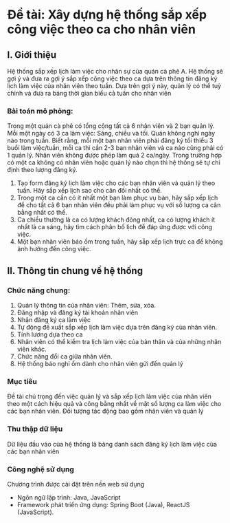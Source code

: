 # Đề tài: Xây dựng hệ thống sắp xếp công việc theo ca cho nhân viên

## I. Giới thiệu
Hệ thống sắp xếp lịch làm việc cho nhân sự của quán cà phê A. Hệ thống sẽ gợi ý và đưa ra gợi ý sắp xếp công việc theo ca dựa trên thông tin đăng ký lịch làm việc của nhân viên theo tuần. Dựa trên gợi ý này, quản lý có thể tuỳ chỉnh và đưa ra bảng thời gian biểu cả tuần cho nhân viên

### Bài toán mô phỏng: 
Trong một quán cà phê có tổng cộng tất cả 6 nhân viên và 2 bạn quản lý. Mỗi một ngày có 3 ca làm việc: Sáng, chiều và tối. Quán không nghỉ ngày nào trong tuần.
Biết rằng, mỗi một bạn nhân viên phải đăng ký tối thiểu 3 buổi làm việc/tuần, mỗi ca thì cần 2-3 bạn nhân viên và ca nào cũng phải có 1 quản lý. Nhân viên không được phép làm quá 2 ca/ngày. Trong trường hợp có một ca không có nhân viên hoặc quản lý nào chọn thì hệ thống sẽ tự chỉ định theo lượng đăng ký.
1. Tạo form đăng ký lịch làm việc cho các bạn nhân viên và quản lý theo tuần. Hãy sắp xếp lịch sao cho cân đối nhất có thể.
2. Trong một ca cần có ít nhất một bạn làm phục vụ bàn, hãy sắp xếp lịch để cho tất cả 6 bạn nhân viên đều phải làm phục vụ với số lượng ca cân bằng nhất có thể.
3. Ca chiều thường là ca có lượng khách đông nhất, ca có lượng khách ít nhất là ca sáng, hãy tìm cách phân bố lịch để đáp ứng được với công việc.
4. Một bạn nhân viên báo ốm trong tuần, hãy sắp xếp lịch trực ca để không ảnh hưởng đến công việc.

## II. Thông tin chung về hệ thống
### Chức năng chung:
1. Quản lý thông tin của nhân viên: Thêm, sửa, xóa.
2. Đăng nhập và đăng ký tài khoản nhân viên
3. Nhận đăng ký ca làm việc
4. Tự động đề xuất sắp xếp lịch làm việc dựa trên đăng ký của nhân viên.
5. Tính lương dựa theo ca
6. Nhân viên có thể kiểm tra lịch làm việc của bản thân và của những nhân viên khác.
7. Chức năng đổi ca giữa nhân viên.
8. Hệ thống báo nghỉ ốm dành cho nhân viên gửi đến quản lý
### Mục tiêu
Đề tài chú trọng đến việc quản lý và sắp xếp lịch làm việc của nhân viên theo một cách hiệu quả và công bằng nhất về mặt số lượng ca làm việc cho các bạn nhân viên.
Đối tượng tác động bao gồm nhân viên và quản lý
### Thu thập dữ liệu
Dữ liệu đầu vào của hệ thống là bảng danh sách đăng ký lịch làm việc của các bạn nhân viên
### Công nghệ sử dụng
Chương trình được cài đặt trên nền web sử dụng
- Ngôn ngữ lập trình: Java, JavaScript
- Framework phát triển ứng dụng: Spring Boot (Java), ReactJS (JavaScript).
